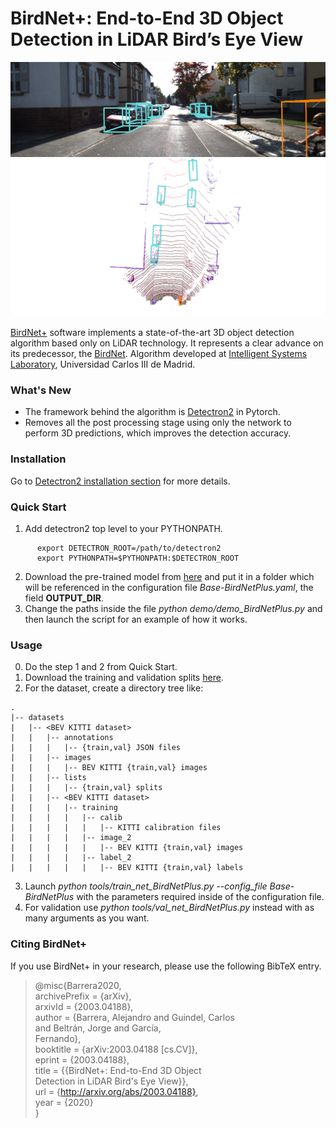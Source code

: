 ﻿# BirdNet+: End-to-End 3D Object Detection in LiDAR Bird’s Eye View

![3D detections example](val_images/3D_000021.png)
![BEV detections example](val_images/BEV_000021.png)

[BirdNet+](https://arxiv.org/abs/2003.04188) software implements a state-of-the-art 3D object detection algorithm based only on LiDAR technology. It represents a clear advance on its predecessor, the [BirdNet](https://arxiv.org/abs/1805.01195). 
Algorithm developed at [Intelligent Systems Laboratory](http://www.uc3m.es/islab), Universidad Carlos III de Madrid.

### What's New
- The framework behind the algorithm is [Detectron2](https://github.com/facebookresearch/detectron2) in Pytorch.
- Removes all the post processing stage using only the network to perform 3D predictions, which improves the detection accuracy.

### Installation

Go to [Detectron2 installation section](https://github.com/facebookresearch/detectron2/blob/master/INSTALL.md) for more details.

### Quick Start

1. Add detectron2 top level to your PYTHONPATH.
```
      export DETECTRON_ROOT=/path/to/detectron2
      export PYTHONPATH=$PYTHONPATH:$DETECTRON_ROOT
```
2. Download the pre-trained model from [here](https://www.dropbox.com/s/5v9hczmpw1ijuis/ITSC_2020_model.pth?dl=0) and put it in a folder which will be referenced in the configuration file *Base-BirdNetPlus.yaml*, the field **OUTPUT_DIR**. 
3. Change the paths inside the file *python demo/demo_BirdNetPlus.py* and then launch the script for an example of how it works.

### Usage

0. Do the step 1 and 2 from Quick Start.
1. Download the training and validation splits [here](https://xiaozhichen.github.io/files/mv3d/imagesets.tar.gz).
2. For the dataset, create a directory tree like:
```
.
|-- datasets
|   |-- <BEV KITTI dataset>
|   |   |-- annotations
|   |   |   |-- {train,val} JSON files
|   |   |-- images
|   |   |   |-- BEV KITTI {train,val} images
|   |   |-- lists
|   |   |   |-- {train,val} splits
|   |   |-- <BEV KITTI dataset>
|   |   |   |-- training
|   |   |   |   |-- calib
|   |   |   |   |   |-- KITTI calibration files
|   |   |   |   |-- image_2
|   |   |   |   |   |-- BEV KITTI {train,val} images
|   |   |   |   |-- label_2
|   |   |   |   |   |-- BEV KITTI {train,val} labels
```
3. Launch *python tools/train_net_BirdNetPlus.py --config_file
    Base-BirdNetPlus* with the parameters required inside of the
    configuration file. 
4. For validation use *python  tools/val_net_BirdNetPlus.py* instead with as many arguments as you want.

    
### Citing BirdNet+

If you use BirdNet+ in your research, please use the following BibTeX entry.

> @misc{Barrera2020,  
archivePrefix = {arXiv},  
arxivId = {2003.04188},  
author = {Barrera, Alejandro and Guindel, Carlos  
and Beltrán, Jorge and García,  
Fernando},  
booktitle = {arXiv:2003.04188 [cs.CV]},  
eprint = {2003.04188},  
title = {{BirdNet+: End-to-End 3D Object  
Detection in LiDAR Bird's Eye View}},  
url = {http://arxiv.org/abs/2003.04188},  
year = {2020}  
}

